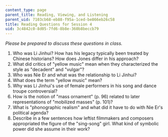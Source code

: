 ```yaml
---
content_type: page
parent_title: Reading, Viewing, and Listening
parent_uid: 7103cb68-eb88-f95a-1ced-be866eb26c58
title: Reading Questions for Session 4
uid: 3c4842c0-8d05-7fd6-8b8e-360b8beccb79
---
```


_Please be prepared to discuss these questions in class._

1.  Who was Li Jinhui? How has his legacy typically been treated by Chinese historians? How does Jones differ in his approach?
2.  What did critics of "yellow music" mean when they characterized the style as "decadent" and "vulgar"?
3.  Who was Nie Er and what was the relationship to Li Jinhui?
4.  What does the term "yellow music" mean?
5.  Why was Li Jinhui's use of female performers in his song and dance troupe controversial?
6.  How is the notion of "mass ornament" (p. 96) related to later representations of "mobilized masses" (p. 101)?
7.  What is "phonographic realism" and what did it have to do with Nie Er's political agenda?
8.  Describe in a few sentences how leftist filmmakers and composers appropriated the figure of the "sing-song" girl. What kind of symbolic power did she assume in their work?